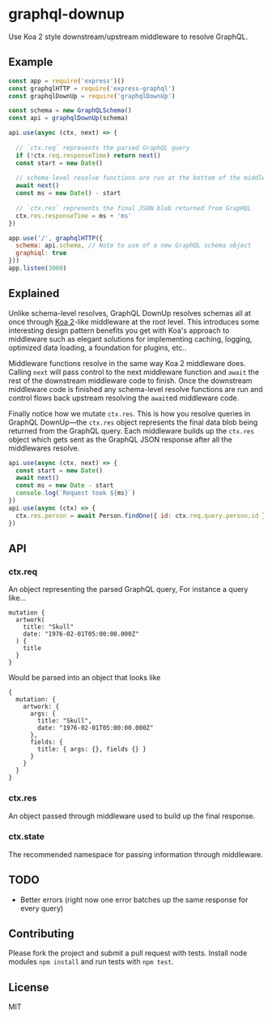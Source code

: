 # graphql-downup

Use Koa 2 style downstream/upstream middleware to resolve GraphQL.


## Example

````javascript
const app = require('express')()
const graphqlHTTP = require('express-graphql')
const graphqlDownUp = require('graphqlDownUp')

const schema = new GraphQLSchema()
const api = graphqlDownUp(schema)

api.use(async (ctx, next) => {
  
  // `ctx.req` represents the parsed GraphQL query
  if (!ctx.req.responseTime) return next()
  const start = new Date()
  
  // schema-level resolve functions are run at the bottom of the middleware stack
  await next()
  const ms = new Date() - start
  
  // `ctx.res` represents the final JSON blob returned from GrapHQL
  ctx.res.responseTime = ms + 'ms'
})

app.use('/', graphqlHTTP({
  schema: api.schema, // Note to use of a new GraphQL schema object
  graphiql: true
}))
app.listen(3000)
````

## Explained

Unlike schema-level resolves, GraphQL DownUp resolves schemas all at once through [Koa 2](https://github.com/koajs/koa)-like middleware at the root level. This introduces some interesting design pattern benefits you get with Koa's approach to middleware such as elegant solutions for implementing caching, logging, optimized data loading, a foundation for plugins, etc..

Middleware functions resolve in the same way Koa 2 middleware does. Calling `next` will pass control to the next middleware function and `await` the rest of the downstream middleware code to finish. Once the downstream middleware code is finished any schema-level resolve functions are run and control flows back upstream resolving the `await`ed middleware code.

Finally notice how we mutate `ctx.res`. This is how you resolve queries in GraphQL DownUp—the `ctx.res` object represents the final data blob being returned from the GraphQL query. Each middleware builds up the `ctx.res` object which gets sent as the GraphQL JSON response after all the middlewares resolve.

````javascript
api.use(async (ctx, next) => {
  const start = new Date()
  await next()
  const ms = new Date - start
  console.log(`Request took ${ms}`)
})
api.use(async (ctx) => {
  ctx.res.person = await Person.findOne({ id: ctx.req.query.person.id })
})
````

## API

### ctx.req

An object representing the parsed GraphQL query, For instance a query like...

```
mutation {
  artwork(
    title: "Skull"
    date: "1976-02-01T05:00:00.000Z"
  ) {
    title
  }
}
```

Would be parsed into an object that looks like

```
{
  mutation: {
    artwork: {
      args: {
        title: "Skull",
        date: "1976-02-01T05:00:00.000Z"
      },
      fields: {
        title: { args: {}, fields {} }
      }
    }
  }
}
```

### ctx.res

An object passed through middleware used to build up the final response.

### ctx.state

The recommended namespace for passing information through middleware.

## TODO

* Better errors (right now one error batches up the same response for every query)

## Contributing

Please fork the project and submit a pull request with tests. Install node modules `npm install` and run tests with `npm test`.

## License

MIT
